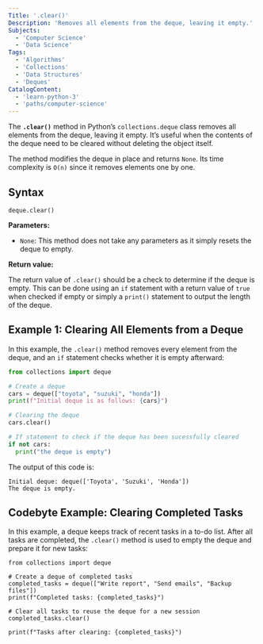 ```yaml
---
Title: '.clear()'
Description: 'Removes all elements from the deque, leaving it empty.'
Subjects:
  - 'Computer Science'
  - 'Data Science'
Tags:
  - 'Algorithms'
  - 'Collections'
  - 'Data Structures'
  - 'Deques'
CatalogContent:
  - 'learn-python-3'
  - 'paths/computer-science'
---
```


The **`.clear()`** method in Python’s `collections.deque` class removes all elements from the deque, leaving it empty. It’s useful when the contents of the deque need to be cleared without deleting the object itself.

The method modifies the deque in place and returns `None`. Its time complexity is `O(n)` since it removes elements one by one.

## Syntax

```pseudo
deque.clear()
```

**Parameters:**

- `None`: This method does not take any parameters as it simply resets the deque to empty.

**Return value:**

The return value of `.clear()` should be a check to determine if the deque is empty. This can be done using an `if` statement with a return value of `true` when checked if empty or simply a `print()` statement to output the length of the deque.

## Example 1: Clearing All Elements from a Deque

In this example, the `.clear()` method removes every element from the deque, and an `if` statement checks whether it is empty afterward:

```py
from collections import deque

# Create a deque
cars = deque(["toyota", "suzuki", "honda"])
print(f"Initial deque is as follows: {cars}")

# Clearing the deque
cars.clear()

# If statement to check if the deque has been sucessfully cleared
if not cars:
  print("the deque is empty")
```

The output of this code is:

```shell
Initial deque: deque(['Toyota', 'Suzuki', 'Honda'])
The deque is empty.
```

## Codebyte Example: Clearing Completed Tasks

In this example, a deque keeps track of recent tasks in a to-do list. After all tasks are completed, the `.clear()` method is used to empty the deque and prepare it for new tasks:

```codebyte/python
from collections import deque

# Create a deque of completed tasks
completed_tasks = deque(["Write report", "Send emails", "Backup files"])
print(f"Completed tasks: {completed_tasks}")

# Clear all tasks to reuse the deque for a new session
completed_tasks.clear()

print(f"Tasks after clearing: {completed_tasks}")
```
